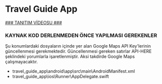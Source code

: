 # Travel Guide App

[### TANITIM VİDEOSU ###
]([https://youtu.be/b_r8QmUV5dw](https://youtube.com/shorts/mm72ENYfmow))

### KAYNAK KOD DERLENMEDEN ÖNCE YAPILMASI GEREKENLER ### 
Şu konumlardaki dosyaların içinde yer alan Google Maps API Key'lerinin güncellenmesi gerekmektedir. Güncellenmesi gereken satırlar API-HERE şeklindeki yorumlarla işaretlenmiştir. Aksi takdirde Google Maps çalışmayacaktır.

* travel_guide_app\android\app\src\main\AndroidManifest.xml
* travel_guide_app\ios\Runner\AppDelegate.swift
